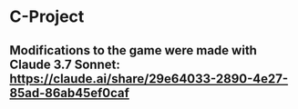 # C-Project

Modifications to the game were made with Claude 3.7 Sonnet:
https://claude.ai/share/29e64033-2890-4e27-85ad-86ab45ef0caf
------------------------------------------------------------

